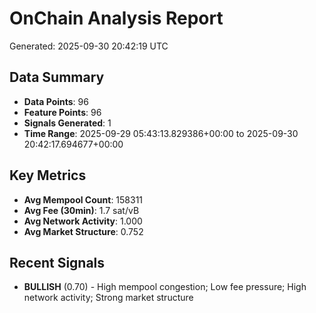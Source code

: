 # OnChain Analysis Report
Generated: 2025-09-30 20:42:19 UTC

## Data Summary
- **Data Points**: 96
- **Feature Points**: 96
- **Signals Generated**: 1
- **Time Range**: 2025-09-29 05:43:13.829386+00:00 to 2025-09-30 20:42:17.694677+00:00

## Key Metrics
- **Avg Mempool Count**: 158311
- **Avg Fee (30min)**: 1.7 sat/vB
- **Avg Network Activity**: 1.000
- **Avg Market Structure**: 0.752

## Recent Signals
- **BULLISH** (0.70) - High mempool congestion; Low fee pressure; High network activity; Strong market structure
